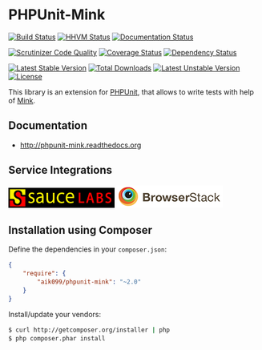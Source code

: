 # PHPUnit-Mink
[![Build Status](https://travis-ci.org/aik099/phpunit-mink.svg?branch=master)](https://travis-ci.org/aik099/phpunit-mink)
[![HHVM Status](http://hhvm.h4cc.de/badge/aik099/phpunit-mink.svg)](http://hhvm.h4cc.de/package/aik099/phpunit-mink)
[![Documentation Status](https://readthedocs.org/projects/phpunit-mink/badge/?version=latest)](https://readthedocs.org/projects/phpunit-mink/?badge=latest)

[![Scrutinizer Code Quality](https://scrutinizer-ci.com/g/aik099/phpunit-mink/badges/quality-score.png?b=master)](https://scrutinizer-ci.com/g/aik099/phpunit-mink/?branch=master)
[![Coverage Status](https://img.shields.io/coveralls/aik099/phpunit-mink.svg)](https://coveralls.io/r/aik099/phpunit-mink?branch=master)
[![Dependency Status](https://www.versioneye.com/user/projects/52ad65e0ec1375ead3000049/badge.svg?style=flat)](https://www.versioneye.com/user/projects/52ad65e0ec1375ead3000049)

[![Latest Stable Version](https://poser.pugx.org/aik099/phpunit-mink/v/stable.svg)](https://packagist.org/packages/aik099/phpunit-mink) [![Total Downloads](https://poser.pugx.org/aik099/phpunit-mink/downloads.svg)](https://packagist.org/packages/aik099/phpunit-mink) [![Latest Unstable Version](https://poser.pugx.org/aik099/phpunit-mink/v/unstable.svg)](https://packagist.org/packages/aik099/phpunit-mink) [![License](https://poser.pugx.org/aik099/phpunit-mink/license.svg)](https://packagist.org/packages/aik099/phpunit-mink)

This library is an extension for [PHPUnit](sebastianbergmann/phpunit), that allows to write tests with help of [Mink](Behat/Mink).

## Documentation

* http://phpunit-mink.readthedocs.org

## Service Integrations

[![SauceLabs](docs/assets/images/saucelabs_logo.png)](https://saucelabs.com/)
[![BrowserStack](docs/assets/images/browserstack_logo.png)](http://www.browserstack.com/)

## Installation using Composer

Define the dependencies in your ```composer.json```:
```json
{
	"require": {
		"aik099/phpunit-mink": "~2.0"
	}
}
```

Install/update your vendors:
```bash
$ curl http://getcomposer.org/installer | php
$ php composer.phar install
```
